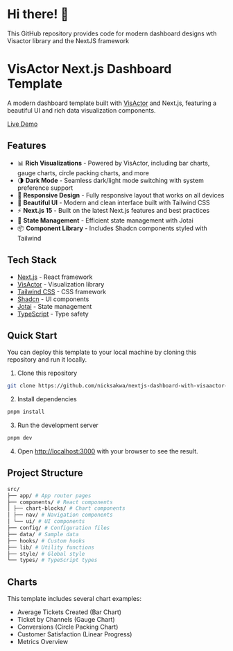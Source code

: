 # Hi there! 👋

This GitHub repository provides code for modern dashboard designs wth Visactor library and the NextJS framework

# VisActor Next.js Dashboard Template

A modern dashboard template built with [VisActor](https://visactor.io/) and Next.js, featuring a beautiful UI and rich data visualization components.

[Live Demo](https://nickdash.vercel.app/)


## Features

- 📊 **Rich Visualizations** - Powered by VisActor, including bar charts, gauge charts, circle packing charts, and more
- 🌗 **Dark Mode** - Seamless dark/light mode switching with system preference support
- 📱 **Responsive Design** - Fully responsive layout that works on all devices
- 🎨 **Beautiful UI** - Modern and clean interface built with Tailwind CSS
- ⚡️ **Next.js 15** - Built on the latest Next.js features and best practices
- 🔄 **State Management** - Efficient state management with Jotai
- 📦 **Component Library** - Includes Shadcn components styled with Tailwind

## Tech Stack

- [Next.js](https://nextjs.org/) - React framework
- [VisActor](https://visactor.io/) - Visualization library
- [Tailwind CSS](https://tailwindcss.com/) - CSS framework
- [Shadcn](https://ui.shadcn.com/) - UI components
- [Jotai](https://jotai.org/) - State management
- [TypeScript](https://www.typescriptlang.org/) - Type safety

## Quick Start

You can deploy this template to your local machine by cloning this repository and run it locally.


1. Clone this repository

```bash
git clone https://github.com/nicksakwa/nextjs-dashboard-with-visaactor-lib/
```

2. Install dependencies

```bash
pnpm install
```

3. Run the development server

```bash
pnpm dev
```

4. Open [http://localhost:3000](http://localhost:3000) with your browser to see the result.

## Project Structure

```bash
src/
├── app/ # App router pages
├── components/ # React components
│ ├── chart-blocks/ # Chart components
│ ├── nav/ # Navigation components
│ └── ui/ # UI components
├── config/ # Configuration files
├── data/ # Sample data
├── hooks/ # Custom hooks
├── lib/ # Utility functions
├── style/ # Global style
└── types/ # TypeScript types
```

## Charts

This template includes several chart examples:

- Average Tickets Created (Bar Chart)
- Ticket by Channels (Gauge Chart)
- Conversions (Circle Packing Chart)
- Customer Satisfaction (Linear Progress)
- Metrics Overview

